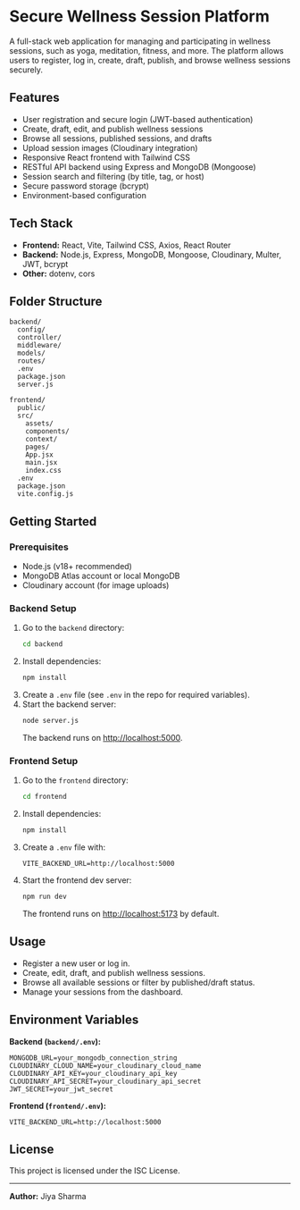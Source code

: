 # Secure Wellness Session Platform

A full-stack web application for managing and participating in wellness sessions, such as yoga, meditation, fitness, and more. The platform allows users to register, log in, create, draft, publish, and browse wellness sessions securely.

## Features

- User registration and secure login (JWT-based authentication)
- Create, draft, edit, and publish wellness sessions
- Browse all sessions, published sessions, and drafts
- Upload session images (Cloudinary integration)
- Responsive React frontend with Tailwind CSS
- RESTful API backend using Express and MongoDB (Mongoose)
- Session search and filtering (by title, tag, or host)
- Secure password storage (bcrypt)
- Environment-based configuration

## Tech Stack

- **Frontend:** React, Vite, Tailwind CSS, Axios, React Router
- **Backend:** Node.js, Express, MongoDB, Mongoose, Cloudinary, Multer, JWT, bcrypt
- **Other:** dotenv, cors

## Folder Structure

```
backend/
  config/
  controller/
  middleware/
  models/
  routes/
  .env
  package.json
  server.js

frontend/
  public/
  src/
    assets/
    components/
    context/
    pages/
    App.jsx
    main.jsx
    index.css
  .env
  package.json
  vite.config.js
```

## Getting Started

### Prerequisites

- Node.js (v18+ recommended)
- MongoDB Atlas account or local MongoDB
- Cloudinary account (for image uploads)

### Backend Setup

1. Go to the `backend` directory:
   ```sh
   cd backend
   ```
2. Install dependencies:
   ```sh
   npm install
   ```
3. Create a `.env` file (see `.env` in the repo for required variables).
4. Start the backend server:
   ```sh
   node server.js
   ```
   The backend runs on [http://localhost:5000](http://localhost:5000).

### Frontend Setup

1. Go to the `frontend` directory:
   ```sh
   cd frontend
   ```
2. Install dependencies:
   ```sh
   npm install
   ```
3. Create a `.env` file with:
   ```
   VITE_BACKEND_URL=http://localhost:5000
   ```
4. Start the frontend dev server:
   ```sh
   npm run dev
   ```
   The frontend runs on [http://localhost:5173](http://localhost:5173) by default.

## Usage

- Register a new user or log in.
- Create, edit, draft, and publish wellness sessions.
- Browse all available sessions or filter by published/draft status.
- Manage your sessions from the dashboard.

## Environment Variables

**Backend (`backend/.env`):**
```
MONGODB_URL=your_mongodb_connection_string
CLOUDINARY_CLOUD_NAME=your_cloudinary_cloud_name
CLOUDINARY_API_KEY=your_cloudinary_api_key
CLOUDINARY_API_SECRET=your_cloudinary_api_secret
JWT_SECRET=your_jwt_secret
```

**Frontend (`frontend/.env`):**
```
VITE_BACKEND_URL=http://localhost:5000
```

## License

This project is licensed under the ISC License.

---

**Author:** Jiya Sharma
